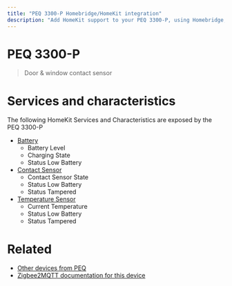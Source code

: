 ```yaml
---
title: "PEQ 3300-P Homebridge/HomeKit integration"
description: "Add HomeKit support to your PEQ 3300-P, using Homebridge, Zigbee2MQTT and homebridge-z2m."
---
```

<!---
This file has been GENERATED using src/docgen/docgen.ts
DO NOT EDIT THIS FILE MANUALLY!
-->
# PEQ 3300-P
> Door & window contact sensor


# Services and characteristics
The following HomeKit Services and Characteristics are exposed by
the PEQ 3300-P

* [Battery](../../battery.md)
  * Battery Level
  * Charging State
  * Status Low Battery
* [Contact Sensor](../../sensors.md)
  * Contact Sensor State
  * Status Low Battery
  * Status Tampered
* [Temperature Sensor](../../sensors.md)
  * Current Temperature
  * Status Low Battery
  * Status Tampered


# Related
* [Other devices from PEQ](../index.md#peq)
* [Zigbee2MQTT documentation for this device](https://www.zigbee2mqtt.io/devices/3300-P.html)